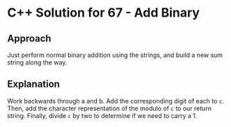 # C++ Solution for 67 - Add Binary

## Approach

Just perform normal binary addition using the strings, and build a new sum string
along the way.

## Explanation

Work backwards through a and b. Add the corresponding digit of each to `c`. Then,
add the character representation of the modulo of `c` to our return string.
Finally, divide `c` by two to determine if we need to carry a 1.
